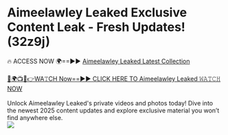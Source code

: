 # Aimeelawley Leaked Exclusive Content Leak - Fresh Updates! (32z9j)

🔥 ACCESS NOW 🌍==►► <a href="https://tinyurl.com/kvy9nzfs" rel="nofollow">Aimeelawley Leaked Latest Collection</a>
<br><br>
[🔴🌍📺📱👉WA𝚃CH Now==►► CLICK HERE TO Aimeelawley Leaked 𝚆𝙰𝚃𝙲𝙷 NOW](https://tinyurl.com/kvy9nzfs)
<br><br>
Unlock Aimeelawley Leaked's private videos and photos today! Dive into the newest 2025 content updates and explore exclusive material you won’t find anywhere else.
<br>
<a href="https://tinyurl.com/kvy9nzfs" rel="nofollow" data-target="animated-image.originalLink"><img src="https://camo.githubusercontent.com/8a4f000d20f83aca3bf7ec5f350d767afa0574a8a352519fd8cfa583a6f93a33/68747470733a2f2f692e696d6775722e636f6d2f644a486b345a712e676966" data-canonical-src="https://i.imgur.com/dJHk4Zq.gif" style="max-width: 100%; display: inline-block;" data-target="animated-image.originalImage"></a>
<br>
